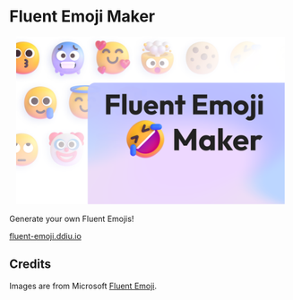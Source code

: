 # Fluent Emoji Maker

<p align="center">
  <img src="./public/banner.png" height="300" />
</p>

Generate your own Fluent Emojis!

[fluent-emoji.ddiu.io](https://fluent-emoji.ddiu.io/)

## Credits

Images are from Microsoft [Fluent Emoji](https://github.com/microsoft/fluentui-emoji).

